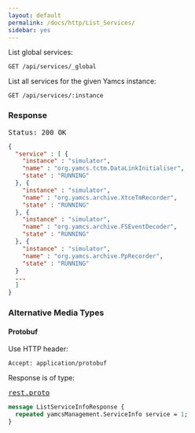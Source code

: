 ```yaml
---
layout: default
permalink: /docs/http/List_Services/
sidebar: yes
---
```


List global services:

    GET /api/services/_global

List all services for the given Yamcs instance:

    GET /api/services/:instance 


### Response

<pre class="header">Status: 200 OK</pre>
```json
{
  "service" : [ {
    "instance" : "simulator",
    "name" : "org.yamcs.tctm.DataLinkInitialiser",
    "state" : "RUNNING"
  }, {
    "instance" : "simulator",
    "name" : "org.yamcs.archive.XtceTmRecorder",
    "state" : "RUNNING"
  }, {
    "instance" : "simulator",
    "name" : "org.yamcs.archive.FSEventDecoder",
    "state" : "RUNNING"
  }, {
    "instance" : "simulator",
    "name" : "org.yamcs.archive.PpRecorder",
    "state" : "RUNNING"
  }
  ...
  ]
}
```


### Alternative Media Types

#### Protobuf

Use HTTP header:

    Accept: application/protobuf
    
Response is of type:

<pre class="r header"><a href="/docs/http/rest.proto/">rest.proto</a></pre>
```proto
message ListServiceInfoResponse {
  repeated yamcsManagement.ServiceInfo service = 1;
}
```
